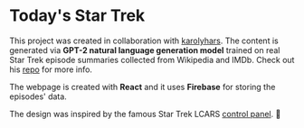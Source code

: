 # Today's Star Trek

This project was created in collaboration with [karolyhars](https://github.com/karoly-hars). The content is generated via **GPT-2 natural language generation model** trained on real Star Trek episode summaries collected from Wikipedia and IMDb. Check out his [repo](https://github.com/karoly-hars/gpt2_episode_summary_generator) for more info.

The webpage is created with **React** and it uses **Firebase** for storing the episodes' data.

The design was inspired by the famous Star Trek LCARS [control panel](https://en.wikipedia.org/wiki/LCARS). :movie_camera:
